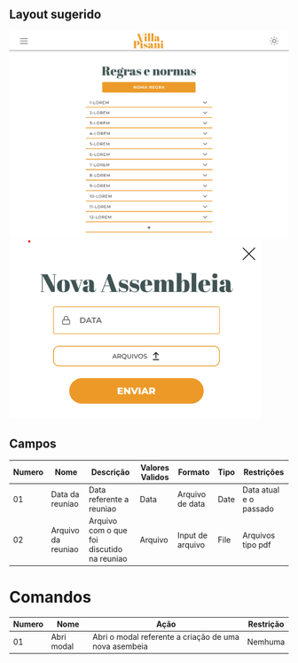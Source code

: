## Layout sugerido

![Layout da lista de entregas](../images/Lista-de-regras.png)
![Layout da lista de entregas](../images/nova-assembleia.png)

## Campos

| Numero | Nome               | Descrição                                  | Valores Validos | Formato          | Tipo | Restrições             |
| ------ | ------------------ | ------------------------------------------ | --------------- | ---------------- | ---- | ---------------------- |
| 01     | Data da reuniao    | Data referente a reuniao                   | Data            | Arquivo de data  | Date | Data atual e o passado |
| 02     | Arquivo da reuniao | Arquivo com o que foi discutido na reuniao | Arquivo         | Input de arquivo | File | Arquivos tipo pdf      |

# Comandos

| Numero | Nome       | Ação                                                  | Restrição |
| ------ | ---------- | ----------------------------------------------------- | --------- |
| 01     | Abri modal | Abri o modal referente a criação de uma nova asembeia | Nemhuma   |
